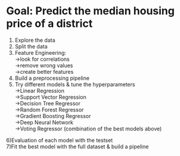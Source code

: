 # Goal: Predict the median housing price of a district
1) Explore the data<br>
2) Split the data<br>
3) Feature Engineering:<br>
  ->look for correlations<br>
  ->remove wrong values<br>
  ->create better features<br>
4) Build a preprocessing pipeline<br>
5) Try different models & tune the hyperparameters<br>
  ->Linear Regression<br>
  ->Support Vector Regression<br>
  ->Decision Tree Regressor<br>
  ->Random Forest Regressor<br>
  ->Gradient Boosting Regressor<br>
  ->Deep Neural Network<br>
  ->Voting Regressor (combination of the best models above)<br>

6)Evaluation of each model with the testset<br>
7)Fit the best model with the full dataset & build a pipeline<br>
